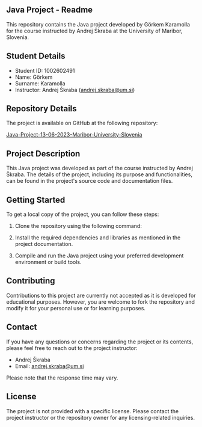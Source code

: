 ## Java Project - Readme

This repository contains the Java project developed by Görkem Karamolla for the course instructed by Andrej Škraba at the University of Maribor, Slovenia.

## Student Details

- Student ID: 1002602491
- Name: Görkem
- Surname: Karamolla
- Instructor: Andrej Škraba (andrej.skraba@um.si)

## Repository Details

The project is available on GitHub at the following repository:

[Java-Project-13-06-2023-Maribor-University-Slovenia](https://github.com/gorkemkaramolla/Java-Project-13-06-2023-Maribor-University-Slovenia)

## Project Description

This Java project was developed as part of the course instructed by Andrej Škraba. The details of the project, including its purpose and functionalities, can be found in the project's source code and documentation files.

## Getting Started

To get a local copy of the project, you can follow these steps:

1. Clone the repository using the following command:

2. Install the required dependencies and libraries as mentioned in the project documentation.

3. Compile and run the Java project using your preferred development environment or build tools.

## Contributing

Contributions to this project are currently not accepted as it is developed for educational purposes. However, you are welcome to fork the repository and modify it for your personal use or for learning purposes.

## Contact

If you have any questions or concerns regarding the project or its contents, please feel free to reach out to the project instructor:

- Andrej Škraba
- Email: andrej.skraba@um.si

Please note that the response time may vary.

## License

The project is not provided with a specific license. Please contact the project instructor or the repository owner for any licensing-related inquiries.
